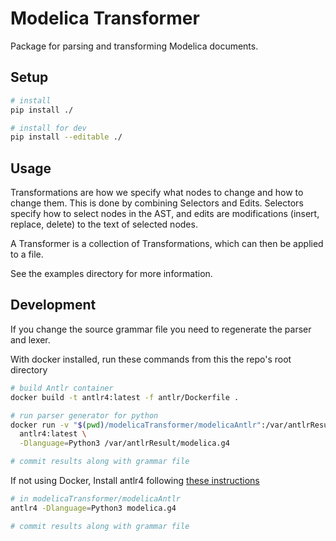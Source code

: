 # Modelica Transformer
Package for parsing and transforming Modelica documents.

## Setup
```bash
# install
pip install ./

# install for dev
pip install --editable ./
```

## Usage
Transformations are how we specify what nodes to change and how to change them. This is done by combining Selectors and Edits. Selectors specify how to select nodes in the AST, and edits are modifications (insert, replace, delete) to the text of selected nodes.

A Transformer is a collection of Transformations, which can then be applied to a file.

See the examples directory for more information.

## Development
If you change the source grammar file you need to regenerate the parser and lexer.

With docker installed, run these commands from this the repo's root directory
```bash
# build Antlr container
docker build -t antlr4:latest -f antlr/Dockerfile .

# run parser generator for python
docker run -v "$(pwd)/modelicaTransformer/modelicaAntlr":/var/antlrResult \
  antlr4:latest \
  -Dlanguage=Python3 /var/antlrResult/modelica.g4

# commit results along with grammar file
```

If not using Docker, Install antlr4 following [these instructions](https://github.com/antlr/antlr4/blob/master/doc/getting-started.md#installation)
```bash
# in modelicaTransformer/modelicaAntlr
antlr4 -Dlanguage=Python3 modelica.g4

# commit results along with grammar file
```

